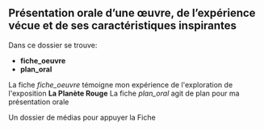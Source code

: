 ## Présentation orale d’une œuvre, de l’expérience vécue et de ses caractéristiques inspirantes

Dans ce dossier se trouve:

-  **fiche_oeuvre**
-  **plan_oral**

La fiche *fiche_oeuvre* témoigne mon expérience de l'exploration de l'exposition **La Planète Rouge** 
La fiche *plan_oral* agit de plan pour ma présentation orale

Un dossier de médias pour appuyer la Fiche

